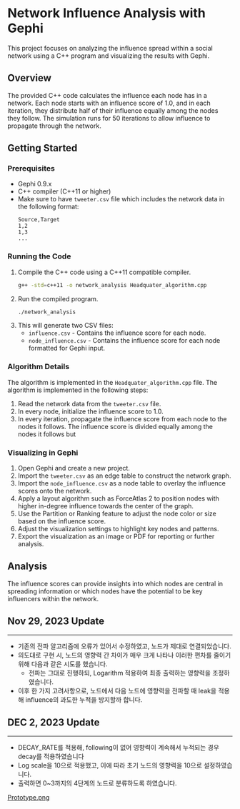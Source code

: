 # Network Influence Analysis with Gephi

This project focuses on analyzing the influence spread within a social network using a C++ program and visualizing the results with Gephi.

## Overview

The provided C++ code calculates the influence each node has in a network. Each node starts with an influence score of 1.0, and in each iteration, they distribute half of their influence equally among the nodes they follow. The simulation runs for 50 iterations to allow influence to propagate through the network.

## Getting Started

### Prerequisites

- Gephi 0.9.x
- C++ compiler (C++11 or higher)
- Make sure to have `tweeter.csv` file which includes the network data in the following format:
  ```
  Source,Target
  1,2
  1,3
  ...
  ```

### Running the Code

1. Compile the C++ code using a C++11 compatible compiler.
   ```bash
   g++ -std=c++11 -o network_analysis Headquater_algorithm.cpp
   ```
2. Run the compiled program.
   ```bash
   ./network_analysis
   ```
3. This will generate two CSV files:
   - `influence.csv` - Contains the influence score for each node.
   - `node_influence.csv` - Contains the influence score for each node formatted for Gephi input.

### Algorithm Details

The algorithm is implemented in the `Headquater_algorithm.cpp` file. The algorithm is implemented in the following steps:

1. Read the network data from the `tweeter.csv` file.
2. In every node, initialize the influence score to 1.0.
3. In every iteration, propagate the influence score from each node to the nodes it follows. The influence score is divided equally among the nodes it follows but 

### Visualizing in Gephi

1. Open Gephi and create a new project.
2. Import the `tweeter.csv` as an edge table to construct the network graph.
3. Import the `node_influence.csv` as a node table to overlay the influence scores onto the network.
4. Apply a layout algorithm such as ForceAtlas 2 to position nodes with higher in-degree influence towards the center of the graph.
5. Use the Partition or Ranking feature to adjust the node color or size based on the influence score.
6. Adjust the visualization settings to highlight key nodes and patterns.
7. Export the visualization as an image or PDF for reporting or further analysis.

## Analysis

The influence scores can provide insights into which nodes are central in spreading information or which nodes have the potential to be key influencers within the network.

## Nov 29, 2023 Update
-----------------
- 기존의 전파 알고리즘에 오류가 있어서 수정하였고, 노드가 제대로 연결되었습니다.
- 의도대로 구현 시, 노드의 영향력 간 차이가 매우 크게 나타나 이러한 편차를 줄이기 위해 다음과 같은 시도를 했습니다.
  - 전파는 그대로 진행하되, Logarithm 적용하여 최종 출력하는 영향력을 조정하였습니다.
- 이후 한 가지 고려사항으로, 노드에서 다음 노드에 영향력을 전파할 때 leak을 적용해 influence의 과도한 누적을 방지할까 합니다.

## DEC 2, 2023 Update
-----------------
- DECAY_RATE를 적용해, following이 없어 영향력이 계속해서 누적되는 경우 decay를 적용하였습니다
- Log scale을 10으로 적용했고, 이에 따라 초기 노드의 영향력을 10으로 설정하였습니다.
- 출력하면 0~3까지의 4단계의 노드로 분류하도록 하였습니다.

[Prototype.png](https://github.com/junnystateofmind/Social_Network_Analysis/blob/main/Prototype.png)
